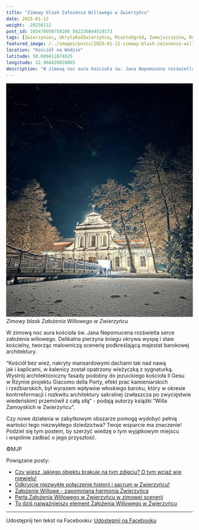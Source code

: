 ```yaml
---
title: "Zimowy blask Założenia Willowego w Zwierzyńcu"
date: 2025-01-12
weight: -20250112
post_id: 103478058758108_582226844519173
tags: [Zwierzyniec, UkrytyKodZwierzyńca, MiastoOgród, Zamojszczyzna, Roztocze, Lubelskie, villarestituta, turystyka, dziedzictwo, zabytki, krajobrazy, TajemnicePrzeszłości, PodróżeWczasie, MagiczneMiejsce, KościółNaWodzie, RomantycznyZwierzyniec]
featured_image: /../images/posts/2025-01-12-zimowy-blask-zalozenia-willowego-w-zwierzyncu.jpg
location: "Kościół na Wodzie"
latitude: 50.609411874825
longitude: 22.968428010865
description: "W zimową noc aura kościoła św. Jana Nepomucena rozświetla serce założenia willowego. Delikatna pierzyna śniegu okrywa wyspę i staw kościelny, tworząc ..."
---
```


![Zimowy blask Założenia Willowego w Zwierzyńcu](/images/posts/2025-01-12-zimowy-blask-zalozenia-willowego-w-zwierzyncu.jpg)
*Zimowy blask Założenia Willowego w Zwierzyńcu*

W zimową noc aura kościoła św. Jana Nepomucena rozświetla serce założenia willowego. Delikatna pierzyna śniegu okrywa wyspę i staw kościelny, tworząc malowniczą scenerię podkreślającą majestat barokowej architektury.

“Kościół bez wież, nakryty mansardowymi dachami tak nad nawą jak i kaplicami, w kalenicy został opatrzony wieżyczką z sygnaturką. Wystrój architektoniczny fasady podobny do jezuickiego kościoła Il Gesu w Rzymie projektu Giacomo della Porty, efekt prac kamieniarskich i rzeźbiarskich, był wyrazem wpływów włoskiego baroku, który w okresie kontrreformacji i rozkwitu architektury sakralnej (zwłaszcza po zwycięstwie wiedeńskim) przemówił z całą siłą” - podają autorzy książki “Willa Zamoyskich w Zwierzyńcu”.

Czy nowe działania w zabytkowym obszarze pomogą wydobyć pełnię wartości tego niezwykłego dziedzictwa? Twoje wsparcie ma znaczenie!
Podziel się tym postem, by szerzyć wiedzę o tym wyjątkowym miejscu i wspólnie zadbać o jego przyszłość.



©MJP

Powiązane posty:
- [Czy wiesz, jakiego obiektu brakuje na tym zdjęciu? O tym wciąż wie niewielu!](/posts/czy-wiesz-jakiego-obiektu-brakuje-na-tym-zdjeciu)
- [Odkryjcie niezwykłe połączenie historii i sacrum w Zwierzyńcu!](/posts/odkryjcie-niezwykle-polaczenie-historii-i-sacrum)
- [Założenie Willowe - zapomniana harmonia Zwierzyńca](/posts/zalozenie-willowe-zapomniana-harmonia-zwierzynca)
- [Perła Założenia Willowego w Zwierzyńcu w zimowej scenerii](/posts/perla-zalozenia-willowego-w-zwierzyncu-w-zimowej)
- [To dziś najważniejszy element Założenia Willowego w Zwierzyńcu](/posts/to-dzis-najwazniejszy-element-zalozenia-willowego)


---

Udostępnij ten tekst na Facebooku:
[Udostępnij na Facebooku](https://www.facebook.com/sharer/sharer.php?u=https://stowarzyszeniewachniewskiej.pl/posts/zimowy-blask-zalozenia-willowego-w-zwierzyncu)

<script type="application/ld+json">
{
  "@context": "https://schema.org",
  "@type": "BlogPosting",
  "headline": "Zimowy blask Założenia Willowego w Zwierzyńcu",
  "datePublished": "2025-01-12",
  "dateModified": "2025-01-12",
  "author": {
    "@type": "Person",
    "name": "Michał Jan Patyk"
  },
  "publisher": {
    "@type": "Organization",
    "name": "Stowarzyszenie im. Aleksandry Wachniewskiej",
    "logo": {
      "@type": "ImageObject",
      "url": "https://stowarzyszeniewachniewskiej.pl/images/logo/logo.svg"
    }
  },
  "mainEntityOfPage": {
    "@type": "WebPage",
    "@id": "https://stowarzyszeniewachniewskiej.pl/posts/zimowy-blask-zalozenia-willowego-w-zwierzyncu"
  },
  "image": {
    "@type": "ImageObject",
    "url": "https://stowarzyszeniewachniewskiej.pl/images/posts/2025-01-12-zimowy-blask-zalozenia-willowego-w-zwierzyncu.jpg"
  },
  "articleSection": "Dziedzictwo Kulturowe i Zabytki",
  "keywords": "Zwierzyniec, UkrytyKodZwierzyńca, MiastoOgród, Zamojszczyzna, Roztocze, Lubelskie, villarestituta, turystyka, dziedzictwo, zabytki, krajobrazy, TajemnicePrzeszłości, PodróżeWczasie, MagiczneMiejsce, KościółNaWodzie, RomantycznyZwierzyniec",
  "wordCount": 130,
  "articleBody": "W zimową noc aura kościoła św. Jana Nepomucena rozświetla serce założenia willowego. Delikatna pierzyna śniegu okrywa wyspę i staw kościelny, tworząc malowniczą scenerię podkreślającą majestat barokowej architektury.\n\n“Kościół bez wież, nakryty mansardowymi dachami tak nad nawą jak i kaplicami, w kalenicy został opatrzony wieżyczką z sygnaturką. Wystrój architektoniczny fasady podobny do jezuickiego kościoła Il Gesu w Rzymie projektu Giacomo della Porty, efekt prac kamieniarskich i rzeźbiarskich, był wyrazem wpływów włoskiego baroku, który w okresie kontrreformacji i rozkwitu architektury sakralnej (zwłaszcza po zwycięstwie wiedeńskim) przemówił z całą siłą” - podają autorzy książki “Willa Zamoyskich w Zwierzyńcu”.\n\nCzy nowe działania w zabytkowym obszarze pomogą wydobyć pełnię wartości tego niezwykłego dziedzictwa? Twoje wsparcie ma znaczenie! \nPodziel się tym postem, by szerzyć wiedzę o tym wyjątkowym miejscu i wspólnie zadbać o jego przyszłość.\n\n               \n\n©MJP",
  "description": "Odkryj piękno Zwierzyńca i jego zabytki.",
  "copyrightHolder": {
    "@type": "Person",
    "name": "Michał Jan Patyk"
  }
}
</script>
<script type="application/ld+json">
{
  "@context": "https://schema.org",
  "@type": "BreadcrumbList",
  "itemListElement": [
    {
      "@type": "ListItem",
      "position": 1,
      "name": "Home",
      "item": "https://stowarzyszeniewachniewskiej.pl"
    },
    {
      "@type": "ListItem",
      "position": 2,
      "name": "posts",
      "item": "https://stowarzyszeniewachniewskiej.pl/posts"
    },
    {
      "@type": "ListItem",
      "position": 3,
      "name": "Zimowy blask Założenia Willowego w Zwierzyńcu",
      "item": "https://stowarzyszeniewachniewskiej.pl/posts/zimowy-blask-zalozenia-willowego-w-zwierzyncu"
    }
  ]
}
</script>
